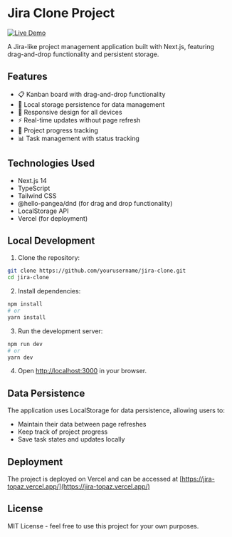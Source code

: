 # Jira Clone Project

[![Live Demo](https://img.shields.io/badge/demo-online-green.svg)](https://jira-topaz.vercel.app/)

A Jira-like project management application built with Next.js, featuring drag-and-drop functionality and persistent storage.

## Features

- 📋 Kanban board with drag-and-drop functionality
- 💾 Local storage persistence for data management
- 📱 Responsive design for all devices
- ⚡ Real-time updates without page refresh
- 🎯 Project progress tracking
- 📊 Task management with status tracking

## Technologies Used

- Next.js 14
- TypeScript
- Tailwind CSS
- @hello-pangea/dnd (for drag and drop functionality)
- LocalStorage API
- Vercel (for deployment)

## Local Development

1. Clone the repository:
```bash
git clone https://github.com/yourusername/jira-clone.git
cd jira-clone
```

2. Install dependencies:
```bash
npm install
# or
yarn install
```

3. Run the development server:
```bash
npm run dev
# or
yarn dev
```

4. Open [http://localhost:3000](http://localhost:3000) in your browser.

## Data Persistence

The application uses LocalStorage for data persistence, allowing users to:
- Maintain their data between page refreshes
- Keep track of project progress
- Save task states and updates locally

## Deployment

The project is deployed on Vercel and can be accessed at [https://jira-topaz.vercel.app/](https://jira-topaz.vercel.app/)

## License

MIT License - feel free to use this project for your own purposes.
